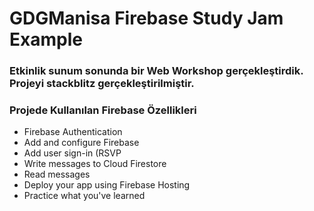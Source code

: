# GDGManisa Firebase Study Jam Example
### Etkinlik sunum sonunda bir Web Workshop gerçekleştirdik. Projeyi stackblitz gerçekleştirilmiştir.
### Projede Kullanılan Firebase Özellikleri 
* Firebase Authentication
* Add and configure Firebase
* Add user sign-in (RSVP
* Write messages to Cloud Firestore
* Read messages
* Deploy your app using Firebase Hosting
* Practice what you've learned
